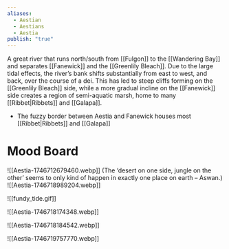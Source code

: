 ```yaml
---
aliases:
  - Aestian
  - Aestians
  - Aestia
publish: "true"
---
```


A great river that runs north/south from [[Fulgon]] to the [[Wandering Bay]]   and separates [[Fanewick]] and the [[Greenlily Bleach]]. Due to the large tidal effects, the river’s bank shifts substantially from east to west, and back, over the course of a dei. This has led to steep cliffs forming on the [[Greenlily Bleach]] side, while a more gradual incline on the [[Fanewick]] side creates a region of semi-aquatic marsh, home to many [[Ribbet|Ribbets]]  and [[Galapa]].

* The fuzzy border between Aestia and Fanewick houses most [[Ribbet|Ribbets]]  and [[Galapa]]
# Mood Board

![[Aestia-1746712679460.webp]] (The ‘desert on one side, jungle on the other’ seems to only kind of happen in exactly one place on earth – Aswan.)
![[Aestia-1746718989204.webp]]

![[fundy_tide.gif]]

![[Aestia-1746718174348.webp]]

![[Aestia-1746718184542.webp]]

![[Aestia-1746719757770.webp]]